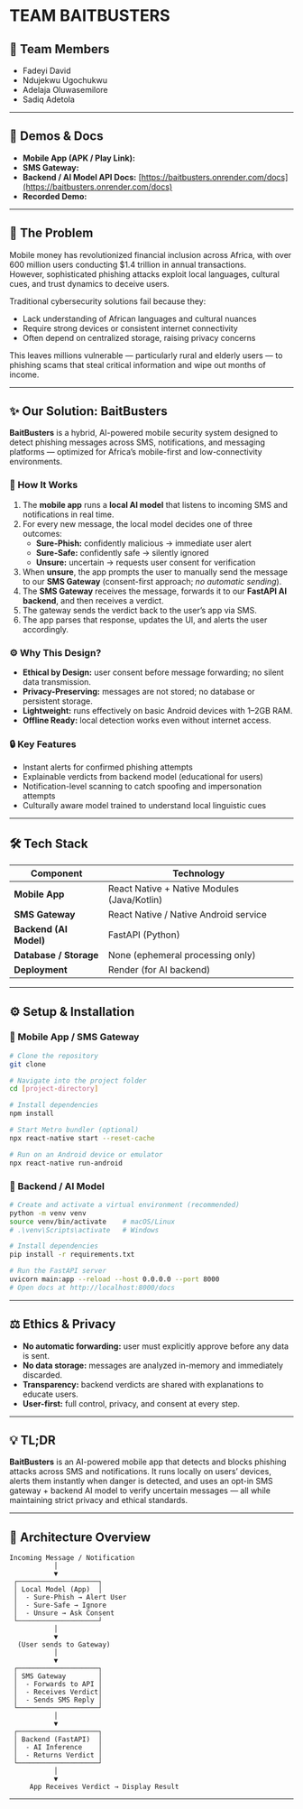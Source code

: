 # TEAM BAITBUSTERS

## 👥 Team Members
- Fadeyi David  
- Ndujekwu Ugochukwu  
- Adelaja Oluwasemilore  
- Sadiq Adetola

---

## 🚀 Demos & Docs

* **Mobile App (APK / Play Link):**   
* **SMS Gateway:**   
* **Backend / AI Model API Docs:** [https://baitbusters.onrender.com/docs](https://baitbusters.onrender.com/docs)  
* **Recorded Demo:**   

---

## 🎯 The Problem

Mobile money has revolutionized financial inclusion across Africa, with over 600 million users conducting $1.4 trillion in annual transactions.  
However, sophisticated phishing attacks exploit local languages, cultural cues, and trust dynamics to deceive users.  

Traditional cybersecurity solutions fail because they:
- Lack understanding of African languages and cultural nuances  
- Require strong devices or consistent internet connectivity  
- Often depend on centralized storage, raising privacy concerns  

This leaves millions vulnerable — particularly rural and elderly users — to phishing scams that steal critical information and wipe out months of income.

---

## ✨ Our Solution: **BaitBusters**

**BaitBusters** is a hybrid, AI-powered mobile security system designed to detect phishing messages across SMS, notifications, and messaging platforms — optimized for Africa’s mobile-first and low-connectivity environments.

### 🧠 How It Works
1. The **mobile app** runs a **local AI model** that listens to incoming SMS and notifications in real time.  
2. For every new message, the local model decides one of three outcomes:
   - **Sure-Phish:** confidently malicious → immediate user alert  
   - **Sure-Safe:** confidently safe → silently ignored  
   - **Unsure:** uncertain → requests user consent for verification
3. When **unsure**, the app prompts the user to manually send the message to our **SMS Gateway** (consent-first approach; *no automatic sending*).  
4. The **SMS Gateway** receives the message, forwards it to our **FastAPI AI backend**, and then receives a verdict.
5. The gateway sends the verdict back to the user’s app via SMS.  
6. The app parses that response, updates the UI, and alerts the user accordingly.

### ⚙️ Why This Design?
- **Ethical by Design:** user consent before message forwarding; no silent data transmission.  
- **Privacy-Preserving:** messages are not stored; no database or persistent storage.  
- **Lightweight:** runs effectively on basic Android devices with 1–2GB RAM.  
- **Offline Ready:** local detection works even without internet access.  

### 🔒 Key Features
- Instant alerts for confirmed phishing attempts  
- Explainable verdicts from backend model (educational for users)  
- Notification-level scanning to catch spoofing and impersonation attempts  
- Culturally aware model trained to understand local linguistic cues  

---

## 🛠️ Tech Stack

| Component | Technology |
|------------|-------------|
| **Mobile App** | React Native + Native Modules (Java/Kotlin) |
| **SMS Gateway** | React Native / Native Android service |
| **Backend (AI Model)** | FastAPI (Python) |
| **Database / Storage** | None (ephemeral processing only) |
| **Deployment** | Render (for AI backend) |

---

## ⚙️ Setup & Installation

### 📱 Mobile App / SMS Gateway
```bash
# Clone the repository
git clone 

# Navigate into the project folder
cd [project-directory]

# Install dependencies
npm install

# Start Metro bundler (optional)
npx react-native start --reset-cache

# Run on an Android device or emulator
npx react-native run-android
````

### 🧠 Backend / AI Model

```bash
# Create and activate a virtual environment (recommended)
python -m venv venv
source venv/bin/activate    # macOS/Linux
# .\venv\Scripts\activate   # Windows

# Install dependencies
pip install -r requirements.txt

# Run the FastAPI server
uvicorn main:app --reload --host 0.0.0.0 --port 8000
# Open docs at http://localhost:8000/docs
```

---

## ⚖️ Ethics & Privacy

* **No automatic forwarding:** user must explicitly approve before any data is sent.
* **No data storage:** messages are analyzed in-memory and immediately discarded.
* **Transparency:** backend verdicts are shared with explanations to educate users.
* **User-first:** full control, privacy, and consent at every step.

---

## 💡 TL;DR

**BaitBusters** is an AI-powered mobile app that detects and blocks phishing attacks across SMS and notifications.
It runs locally on users’ devices, alerts them instantly when danger is detected, and uses an opt-in SMS gateway + backend AI model to verify uncertain messages — all while maintaining strict privacy and ethical standards.

---

## 🧩 Architecture Overview

```
Incoming Message / Notification
           │
           ▼
 ┌────────────────────┐
 │ Local Model (App)  │
 │  - Sure-Phish → Alert User
 │  - Sure-Safe → Ignore
 │  - Unsure → Ask Consent
 └────────────────────┘
           │
           ▼
  (User sends to Gateway)
           │
           ▼
 ┌────────────────────┐
 │ SMS Gateway        │
 │  - Forwards to API │
 │  - Receives Verdict│
 │  - Sends SMS Reply │
 └────────────────────┘
           │
           ▼
 ┌────────────────────┐
 │ Backend (FastAPI)  │
 │  - AI Inference    │
 │  - Returns Verdict │
 └────────────────────┘
           │
           ▼
     App Receives Verdict → Display Result
```

---


